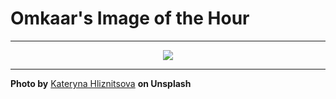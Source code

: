 # Omkaar's Image of the Hour

---

<div align="center">

<a href="https://unsplash.com/photos/babys-tiny-feet-rest-on-a-soft-white-blanket-OKZhbdgOuso">
  <img src="https://images.unsplash.com/photo-1748032886813-3b7f6dc863b4?crop=entropy&cs=tinysrgb&fit=max&fm=jpg&ixid=M3w3NjA2Nzh8MHwxfHJhbmRvbXx8fHx8fHx8fDE3NTA2NjU2MDB8&ixlib=rb-4.1.0&q=80&w=1080" style="max-width:100%; height:auto;">
</a>



</div>

---

**Photo by** [Kateryna Hliznitsova](https://unsplash.com/@kate_gliz) **on Unsplash**
